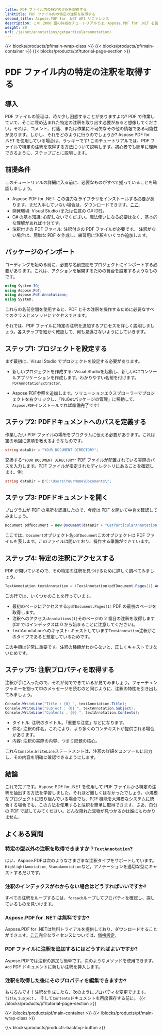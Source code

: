 ```yaml
---
title: PDF ファイル内の特定の注釈を取得する
linktitle: PDF ファイル内の特定の注釈を取得する
second_title: Aspose.PDF for .NET API リファレンス
description: この 2000 語の詳細なチュートリアルでは、Aspose.PDF for .NET を使用して PDF ファイルから特定の注釈を抽出する方法を学習します。開発者に最適です。
weight: 80
url: /ja/net/annotations/getparticularannotation/
---
```


{{< blocks/products/pf/main-wrap-class >}}
{{< blocks/products/pf/main-container >}}
{{< blocks/products/pf/tutorial-page-section >}}

# PDF ファイル内の特定の注釈を取得する

## 導入

PDF ファイルの管理は、時々少し困惑することがありますよね? PDF で作業していて、そこに埋め込まれた特定の注釈を取り出す必要があると想像してください。それは、コメント、付箋、または作業に不可欠なその他の情報である可能性があります。しかし、それをどのように行うのでしょうか? Aspose.PDF for .NET を使用している場合は、ラッキーです! このチュートリアルでは、PDF ファイルで特定の注釈を取得する方法について説明します。初心者でも簡単に理解できるように、ステップごとに説明します。

## 前提条件

このチュートリアルの詳細に入る前に、必要なものがすべて揃っていることを確認しましょう。

-  Aspose.PDF for .NET: この強力なライブラリをインストールする必要があります。まだ入手していない場合は、ダウンロードできます。[ここ](https://releases.aspose.com/pdf/net/).
- 開発環境: Visual Studio (または任意の C# IDE)。
- C# の基本知識: 心配しないでください。魔法使いになる必要はなく、基本的な理解があれば十分です。
- 注釈付きの PDF ファイル: 注釈付きの PDF ファイルが必要です。 注釈がない場合は、簡単な PDF を作成し、練習用に注釈をいくつか追加します。

## パッケージのインポート

コーディングを始める前に、必要な名前空間をプロジェクトにインポートする必要があります。これは、アクションを展開するための舞台を設定するようなものです。

```csharp
using System.IO;
using Aspose.Pdf;
using Aspose.Pdf.Annotations;
using System;
```

これらの名前空間を使用すると、PDF とその注釈を操作するために必要なすべてのクラスとメソッドにアクセスできます。

それでは、PDF ファイルに特定の注釈を追加するプロセスを詳しく説明しましょう。各ステップを細かく確認して、何も見逃さないようにしていきます。

## ステップ1: プロジェクトを設定する

まず最初に、Visual Studio でプロジェクトを設定する必要があります。 

- 新しいプロジェクトを作成する: Visual Studioを起動し、新しいC#コンソールアプリケーションを作成します。わかりやすい名前を付けます。`PDFAnnotationExtractor`.
  
-  Aspose.PDF参照を追加します。ソリューションエクスプローラーでプロジェクトを右クリックし、「NuGetパッケージの管理」に移動して、`Aspose.PDF`インストールすれば準備完了です!

## ステップ2: PDFドキュメントへのパスを定義する

作業したい PDF ファイルの場所をプログラムに伝える必要があります。これは宝の地図に道順を教えるようなものです。

```csharp
string dataDir = "YOUR DOCUMENT DIRECTORY";
```

交換する`"YOUR DOCUMENT DIRECTORY"` PDF ファイルが配置されている実際のパスを入力します。PDF ファイルが指定されたディレクトリにあることを確認します。例:

```csharp
string dataDir = @"C:\Users\YourName\Documents\";
```

## ステップ3: PDFドキュメントを開く

プログラムが PDF の場所を認識したので、今度は PDF を開いて中身を確認してみましょう。

```csharp
Document pdfDocument = new Document(dataDir + "GetParticularAnnotation.pdf");
```

ここでは、`Document`オブジェクト名`pdfDocument`このオブジェクトは PDF ファイルを表します。このファイルは開いており、操作する準備ができています。

## ステップ4: 特定の注釈にアクセスする

PDF が開いているので、その特定の注釈を見つけるために詳しく調べてみましょう。

```csharp
TextAnnotation textAnnotation = (TextAnnotation)pdfDocument.Pages[1].Annotations[1];
```

この行では、いくつかのことを行っています。
- 最初のページにアクセスする:`pdfDocument.Pages[1]` PDF の最初のページを取得します。
- 注釈へのアクセス:`Annotations[1]`そのページの 2 番目の注釈を取得します (C# ではインデックスは 0 から始まることに注意してください)。
-  TextAnnotationへのキャスト: キャストしています`TextAnnotation`注釈がこのタイプであると想定しているためです。

この手順は非常に重要です。注釈の種類がわからないと、正しくキャストできないためです。

## ステップ5: 注釈プロパティを取得する

注釈が手に入ったので、それが何でできているか見てみましょう。フォーチュン クッキーを割って中のメッセージを読むのと同じように、注釈の特性を引き出してみましょう。

```csharp
Console.WriteLine("Title : {0} ", textAnnotation.Title);
Console.WriteLine("Subject : {0} ", textAnnotation.Subject);
Console.WriteLine("Contents : {0} ", textAnnotation.Contents);
```

- タイトル: 注釈のタイトル。「重要な注意」などになります。
- 件名: 注釈の件名。これにより、より多くのコンテキストが提供される場合があります。
- 内容: 注釈の実際の内容、つまり問題の核心。

これら`Console.WriteLine`ステートメントは、注釈の詳細をコンソールに出力し、その内容を明確に確認できるようにします。

## 結論

これで完了です。Aspose.PDF for .NET を使用して PDF ファイルから特定の注釈を抽出する方法を学習しました。それほど難しくはなかったでしょう。小規模なプロジェクトに取り組んでいる場合でも、PDF 機能を大規模なシステムに統合する場合でも、この方法を使用すると注釈を簡単に取得できます。さあ、自分の PDF で試してみてください。どんな隠れた宝物が見つかるかは誰にもわかりません。

## よくある質問

### 特定の型以外の注釈を取得できますか？`TextAnnotation`?  
はい、Aspose.PDFは次のようなさまざまな注釈タイプをサポートしています。`HighlightAnnotation`, `StampAnnotation`など。アノテーションを適切な型にキャストするだけです。

### 注釈のインデックスがわからない場合はどうすればいいですか?  
すべての注釈をループするには、`foreach`ループしてプロパティを確認し、探しているものを見つけます。

### Aspose.PDF for .NET は無料ですか?  
 Aspose.PDF for .NETは無料トライアルを提供しており、ダウンロードすることができます。[ここ](https://releases.aspose.com/)完全なライセンスについては、[価格設定](https://purchase.aspose.com/buy).

### PDF ファイルに注釈を追加するにはどうすればよいですか?  
Aspose.PDFでは注釈の追加も簡単です。次のようなメソッドを使用できます。`Add` PDF ドキュメントに新しい注釈を挿入します。

### 注釈を取得した後にそのプロパティを編集できますか?  
もちろんです！注釈を作成したら、次のようにプロパティを変更できます。`Title`, `Subject` 、 そして`Contents`ドキュメントを再度保存する前に。
{{< /blocks/products/pf/tutorial-page-section >}}

{{< /blocks/products/pf/main-container >}}
{{< /blocks/products/pf/main-wrap-class >}}

{{< blocks/products/products-backtop-button >}}
